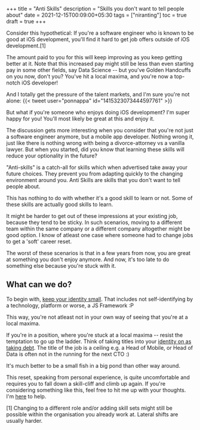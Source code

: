 +++
title = "Anti Skills"
description = "Skills you don't want to tell people about"
date = 2021-12-15T00:09:00+05:30
tags = ["niranting"]
toc = true
draft = true
+++

Consider this hypothetical: If you're a software engineer who is known to be good at iOS development, you'll find it hard to get job offers outside of iOS development.[1]

The amount paid to you for this will keep improving as you keep getting better at it. Note that this increased pay might still be less than even starting pay in some other fields, say Data Science -- but you've Golden Handcuffs on you now, don't you? You've hit a local maxima, and you're now a top-notch iOS developer!

And I totally get the pressure of the talent markets, and I'm sure you're not alone:
{{< tweet user="ponnappa" id="1415323073444597761" >}}

But what if you're someone who enjoys doing iOS development? I'm super happy for you! You'll most likely be great at this and enjoy it.

The discussion gets more interesting when you consider that you're not just a software engineer anymore, but a mobile app developer. Nothing wrong it, just like there is nothing wrong with being a divorce-attorney vs a vanilla lawyer. But when you started, did you know that learning these skills will reduce your optionality in the future?

"Anti-skills" is a catch-all for skills which when advertised take away your future choices. They prevent you from adapting quickly to the changing environment around you. Anti Skills are skills that you don't want to tell people about. 

This has nothing to do with whether it's a good skill to learn or not. Some of these skills are actually good skills to learn.

It might be harder to get out of these impressions at your existing job, because they tend to be sticky. In such scenarios, moving to a different team within the same company or a different company altogether might be good option. I know of atleast one case where someone had to change jobs to get a 'soft' career reset. 

The worst of these scenarios is that in a few years from now, you are great at something you don't enjoy anymore. And now, it's too late to do something else because you're stuck with it.

## What can we do?

To begin with, [keep your identity small](http://www.paulgraham.com/identity.html). That includes not self-identifying by a technology, platform or worse, a JS Framework :P 

This way, you're not atleast not in your own way of seeing that you're at a local maxima.

If you're in a position, where you're stuck at a local maxima -- resist the temptation to go up the ladder. Think of taking titles into your [identity on as taking debt](). The title of the job is a ceiling e.g. a Head of Mobile, or Head of Data is often not in the running for the next CTO :)

It's much better to be a small fish in a big pond than other way around.

This reset, speaking from personal experience, is quite uncomfortable and requires you to fall down a skill-cliff and climb up again. If you're considering something like this, feel free to hit me up with your thoughts. I'm [here](https://twitter.com/nirantk) to help.

[1] Changing to a different role and/or adding skill sets might still be possible within the organisation you already work at. Lateral shifts are usually harder.